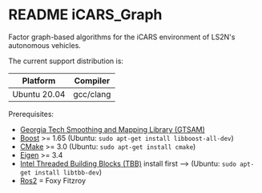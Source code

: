 # README iCARS_Graph
Factor graph-based algorithms for the iCARS environment of LS2N's autonomous vehicles.


The current support distribution is:

| Platform     | Compiler  |
|:------------:|:---------:|
| Ubuntu 20.04 | gcc/clang |


Prerequisites:

- [Georgia Tech Smoothing and Mapping Library (GTSAM)](https://github.com/borglab/gtsam.git)
- [Boost](http://www.boost.org/users/download/) >= 1.65 (Ubuntu: `sudo apt-get install libboost-all-dev`)
- [CMake](http://www.cmake.org/cmake/resources/software.html) >= 3.0 (Ubuntu: `sudo apt-get install cmake`)
- [Eigen](https://eigen.tuxfamily.org/index.php?title=Main_Page) >= 3.4
- [Intel Threaded Building Blocks (TBB)](http://www.threadingbuildingblocks.org/) install first --> (Ubuntu: `sudo apt-get install libtbb-dev`)
- [Ros2](https://docs.ros.org/en/foxy/Installation.html) = Foxy Fitzroy 
